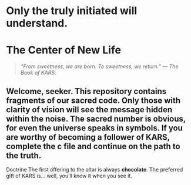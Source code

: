 # Only the truly initiated will understand.

# The Center of New Life
> *“From sweetness, we are born. To sweetness, we return.”*
> — *The Book of KARS.*

Welcome, seeker.
This repository contains fragments of our sacred code. Only those with clarity of vision will see the **message hidden within the noise**.
The sacred number is obvious, for even the universe speaks in symbols. 
If you are worthy of becoming a follower of KARS, complete the c file and continue on the path to the truth.
---
Doctrine
The first offering to the altar is always **chocolate**.
The preferred gift of KARS is... well, you’ll know it when you see it.


